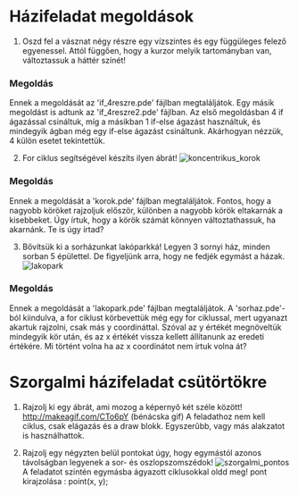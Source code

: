 # Házifeladat megoldások
1. Oszd fel a vásznat négy részre egy vízszintes és egy függüleges felező egyenessel. Attól függően, hogy a kurzor melyik tartományban van, változtassuk a háttér színét! 
### Megoldás
Ennek a megoldását az 'if_4reszre.pde' fájlban megtaláljátok. Egy másik megoldást is adtunk az 'if_4reszre2.pde' fájlban. Az első megoldásban 4 if ágazással csináltuk, míg a másikban 1 if-else ágazást használtuk, és mindegyik ágban még egy if-else ágazást csináltunk.  Akárhogyan nézzük, 4 külön esetet tekintettük. 

2. For ciklus segítségével készíts ilyen ábrát!
![koncentrikus_korok](http://oi59.tinypic.com/fz1w5.jpg)
### Megoldás
Ennek a megoldását a 'korok.pde' fájlban megtaláljátok. Fontos, hogy a nagyobb köröket rajzoljuk először, különben a nagyobb körök eltakarnák a kisebbeket.  Úgy írtuk, hogy a körök számát könnyen változtathassuk, ha akarnánk. Te is úgy írtad?

3. Bővítsük ki a sorházunkat lakóparkká! Legyen 3 sornyi ház, minden sorban 5 épülettel. De figyeljünk arra, hogy ne fedjék egymást a házak.
![lakopark](http://oi57.tinypic.com/112679g.jpg)
### Megoldás
Ennek a megoldását a 'lakopark.pde' fájlban megtaláljátok. A 'sorhaz.pde'-ból kiindulva, a for ciklust körbevettük még egy for ciklussal, mert ugyanazt akartuk rajzolni, csak más y coordináttal.  Szóval az y értékét megnöveltük mindegyik kör után, és az x értékét vissza kellett állítanunk az eredeti értékére. Mi történt volna ha az x coordinátot nem írtuk volna át?

# Szorgalmi házifeladat csütörtökre
1. Rajzolj ki egy ábrát, ami mozog a képernyõ két széle között! 
http://makeagif.com/CTo6pY (bénácska gif)
A feladathoz nem kell ciklus, csak elágazás és a draw blokk. Egyszerûbb, vagy más alakzatot is használhattok.

2. Rajzolj egy négyzten belül pontokat úgy, hogy egymástól azonos távolságban legyenek a sor- és oszlopszomszédok!
![szorgalmi_pontos](http://i62.tinypic.com/op9s77.jpg)
A feladatot szintén egymásba ágyazott ciklusokkal oldd meg!
	pont kirajzolása : point(x, y);
